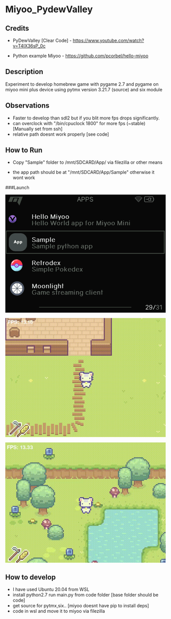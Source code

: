 # Miyoo_PydewValley

## Credits
- PyDewValley [Clear Code] - https://www.youtube.com/watch?v=T4IX36sP_0c

- Python example Miyoo - https://github.com/pcorbel/hello-miyoo

## Description
Experiment to develop homebrew game with pygame 2.7 and pygame on miyoo mini plus device
using pytmx version 3.21.7 (source) and six module

## Observations
- Faster to develop than sdl2 but if you blit more fps drops significantly.
- can overclock with "/bin/cpuclock 1800" for more fps (~stable) [Manually set from ssh]
- relative path doesnt work properly [see code]

## How to Run

- Copy "Sample" folder to /mnt/SDCARD/App/ via filezilla or other means

- the app path should be at "/mnt/SDCARD/App/Sample" otherwise it wont work

###Launch

![Menu](Res/menu.png)

![Video](Res/level.gif)

![Water](Res/water.gif)

## How to develop

- I have used Ubuntu 20.04 from WSL
- install python2.7 run main.py from code folder [base folder should be code]
- get source for pytmx,six.. [miyoo doesnt have pip to install deps]
- code in wsl and move it to miyoo via filezilla




